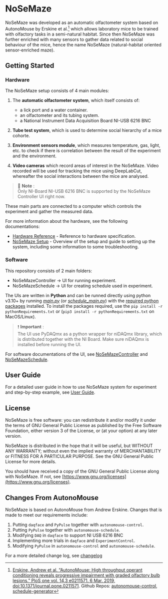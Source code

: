 # NoSeMaze

NoSeMaze was developed as an automatic olfactometer system based on AutonoMouse by Erskine et al.[^1] which allows laboratory mice to be trained with olfactory tasks in a semi-natural habitat. Since then NoSeMaze was further enriched with many sensors to gather data related to social behaviour of the mice, hence the name NoSeMaze (natural-habitat oriented sensor-enriched maze).

[^1]: [Erskine, Andrew et al. “AutonoMouse: High throughput operant conditioning reveals progressive impairment with graded olfactory bulb lesions.” PloS one vol. 14,3 e0211571. 6 Mar. 2019, doi:10.1371/journal.pone.0211571](https://www.ncbi.nlm.nih.gov/pmc/articles/PMC6402634/). Github Repos: [autonomouse-control](https://github.com/RoboDoig/autonomouse-control), [schedule-generator](https://github.com/RoboDoig/schedule-generator)

## Getting Started

### Hardware

The NoSeMaze setup consists of 4 main modules:

1. The **automatic olfactometer system**, which itself consists of:
    - a lick port and a water container.
    - an olfactometer and its tubing system.
    - a National Instrument Data Acquisition Board NI-USB 6216 BNC

2. **Tube test system**, which is used to determine social hierarchy of a mice cohorte.

3. **Environment sensors module**, which measures temperature, gas, light, etc. to check if there is correlation between the result of the experiment and the environment.

4. **Video cameras** which record areas of interest in the NoSeMaze. Video recorded will be used for tracking the mice using DeepLabCut, whereafter the social interactions between the mice are analysed.

> :memo: **Note** :  
> Only NI-Board NI-USB 6216 BNC is supported by the NoSeMaze Controller UI right now.

These main parts are connected to a computer which controls the experiment and gather the measured data.

For more information about the hardware, see the following documentations:

- [Hardware Reference](/Documentation/HardwareDocumentation/hardwareReference.md) - Reference to hardware specification.
- [NoSeMaze Setup](/Documentation/Guides/setupGuide.md) - Overview of the setup and guide to setting up the system, including some information to some troubleshooting.

### Software

This repository consists of 2 main folders:

- NoSeMazeController &rarr; UI for running experiment.
- NoSeMazeSchedule &rarr; UI for creating schedule used in experiment.

The UIs are written in **Python** and can be runned directly using python v3.10+ by running [*main.py*](/NoSeMazeController/main.py) (or [*schedule_main.py*](/NoSeMazeSchedule/scheduleMain.py)) with the [required python packages](/pythonRequirements.txt) installed. To install the packages required, use the `pip install -r pythonRequirements.txt` or (`pip3 install -r pythonRequirements.txt` on MacOS/Linux).

> :exclamation: **Important** :  
> The UI use PyDAQmx as a python wrapper for niDAQmx library, which is distributed together with the NI Board. Make sure niDAQmx is installed before running the UI.

For software documentations of the UI, see [NoSeMazeController](/NoSeMazeController/README.md) and [NoSeMazeSchedule](/NoSeMazeSchedule/README.md).

## User Guide

For a detailed user guide in how to use NoSeMaze system for experiment and step-by-step example, see [User Guide](/Documentation/Guides/userGuide.md).

## License

NoSeMaze is free software: you can redistribute it and/or modify it under the terms of GNU General Public License as published by the Free Software Foundation, either version 3 of the License, or (at your option) at any later version.

NoSeMaze is distributed in the hope that it will be useful, but WITHOUT ANY WARRANTY; without even the implied warranty of MERCHANTABILITY or FITNESS FOR A PARTICULAR PURPOSE. See the GNU General Public License for more details.

You should have received a copy of the GNU General Public License along with NoSeMaze. If not, see [https://www.gnu.org/licenses](https://www.gnu.org/licenses).

## Changes From AutonoMouse

NoSeMaze is based on AutonoMouse from Andrew Erskine. Changes that is made to meet our requirements include:

1. Putting `daqface` and `PyPulse` together with `autonomouse-control`.
2. Putting `PyPulse` together with `autonomouse-schedule`.
3. Modifying `DAQ` in `daqface` to support NI USB 6216 BNC
4. Implementing more trials in `daqface` and `ExperimentControl`.
5. Modifying `PyPulse` in `autonomouse-control` and `autonomouse-schedule`.

For a more detailed change log, see [changelog](./Documentation/CHANGELOG.md)
